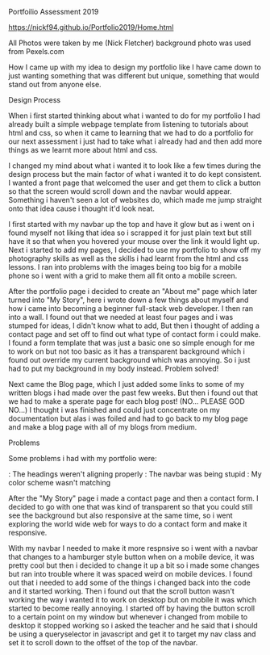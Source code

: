 Portfoilio Assessment 2019

https://nickf94.github.io/Portfolio2019/Home.html

All Photos were taken by me (Nick Fletcher) background photo was used from Pexels.com

How I came up with my idea to design my portfolio like I have came down to just wanting something that was different but unique, something that would stand out from anyone else.

Design Process

When i first started thinking about what i wanted to do for my portfolio I had already built a simple webpage template from listening to tutorials about html and css, so when it came to learning that we had to do a portfolio for our next assessment i just had to take what i already had and then add more things as we learnt more about html and css.

I changed my mind about what i wanted it to look like a few times during the design process but the main factor of what i wanted it to do kept consistent. I wanted a front page that welcomed the user and get them to click a button so that the screen would scroll down and the navbar would appear. Something i haven't seen a lot of websites do, which made me jump straight onto that idea cause i thought it'd look neat.

I first started with my navbar up the top and have it glow but as i went on i found myself not liking that idea so i scrapped it for just plain text but still have it so that when you hovered your mouse over the link it would light up. Next i started to add my pages, I decided to use my portfolio to show off my photography skills as well as the skills i had learnt from the html and css lessons. I ran into problems with the images being too big for a mobile phone so i went with a grid to make them all fit onto a mobile screen.

After the portfolio page i decided to create an "About me" page which later turned into "My Story", here i wrote down a few things about myself and how i came into becoming a beginner full-stack web developer. I then ran into a wall. I found out that we needed at least four pages and i was stumped for ideas, I didn't know what to add, But then i thought of adding a contact page and set off to find out what type of contact form i could make. I found a form template that was just a basic one so simple enough for me to work on but not too basic as it has a transparent background which i found out override my current background which was annoying. So i just had to put my background in my body instead. Problem solved!

Next came the Blog page, which I just added some links to some of my written blogs i had made over the past few weeks.
But then i found out that we had to make a sperate page for each blog post! (NO... PLEASE GOD NO...) I thought i was finished and could just concentrate on my documentation but alas i was foiled and had to go back to my blog page and make a blog page with all of my blogs from medium. 

Problems

Some problems i had with my portfolio were:

: The headings weren't aligning properly
: The navbar was being stupid
: My color scheme wasn't matching

After the "My Story" page i made a contact page and then a contact form. I decided to go with one that was kind of transparent so that you could still see the background but also responsive at the same time, so i went exploring the world wide web for ways to do a contact form and make it responsive.

With my navbar I needed to make it more respnsive so i went with a navbar that changes to a hamburger style button when on a mobile device, it was pretty cool but then i decided to change it up a bit so i made some changes but ran into trouble where it was spaced weird on mobile devices. I found out that i needed to add some of the things i changed back into the code and it started working. Then i found out that the scroll button wasn't working the way i wanted it to work on desktop but on mobile it was which started to become really annoying. I started off by having the button scroll to a certain point on my window but whenever i changed from mobile to desktop it stopped working so i asked the teacher and he said that i should be using a queryselector in javascript and get it to target my nav class and set it to scroll down to the offset of the top of the navbar.